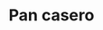 ---
title: "Pan casero"
url: /ciudad-satelite/pan-casero-avenida-escalona-y-aguero/
shop: panadería
---